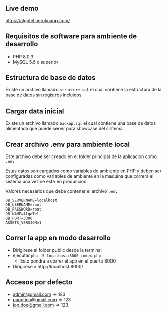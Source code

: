 ## Live demo

https://algotel.herokuapp.com/

## Requisitos de software para ambiente de desarrollo

- PHP 8.0.3
- MySQL 5.6 o superior

## Estructura de base de datos

Existe un archivo llamado `structure.sql` el cual contiene la estructura de la base de datos sin registros incluidos.

## Cargar data inicial

Existe un archivo llamado `backup.sql` el cual contiene una base de datos alimentada que puede servir para showcase del sistema.

## Crear archivo .env para ambiente local

Este archivo debe ser creado en el folder principal de la aplicacion como `.env`

Estas datos son cargados como variables de ambiente en PHP y deben ser configuradas como variables de ambiente en la maquina que correra el sistema una vez se este en produccion.

Valores necesarios que debe contener el archivo `.env`

```.env
DB_SERVERNAME=localhost
DB_USERNAME=root
DB_PASSWORD=root
DB_NAME=AlgoTel
DB_PORT=3306
ASSETS_VERSION=1
```

## Correr la app en modo desarrollo

- Dirigirese al folder public desde la terminal
- ejecutar `php -S localhost:8000 index.php`
  - Esto pondra a correr el app en el puerto 8000
- Dirigirese a http://localhost:8000/

## Accesos por defecto

- admin@gmail.com => 123
- papotico@gmail.com => 123
- jon.doe@gmail.com => 123
